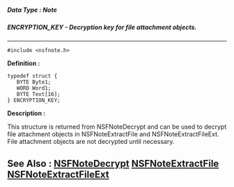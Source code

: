 ##### Data Type : Note
##### ENCRYPTION_KEY - Decryption key for file attachment objects.
---
```
#include <nsfnote.h>
```

**Definition :**
```
typedef struct {                        
   BYTE Byte1;             
   WORD Word1;             
   BYTE Text[16];
} ENCRYPTION_KEY;
```

**Description :**

This structure is returned from NSFNoteDecrypt and can be used to decrypt file attachment objects in NSFNoteExtractFile and NSFNoteExtractFileExt.  File attachment objects are not decrypted until necessary.


**See Also :**
[NSFNoteDecrypt](/domino-c-api-docs/reference/Func/NSFNoteDecrypt)
[NSFNoteExtractFile](/domino-c-api-docs/reference/Func/NSFNoteExtractFile)
[NSFNoteExtractFileExt](/domino-c-api-docs/reference/Func/NSFNoteExtractFileExt)
---
